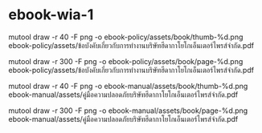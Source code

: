 # ebook-wia-1


mutool draw -r 40 -F png -o ebook-policy/assets/book/thumb-%d.png ebook-policy/assets/ข้อบังคับเกี่ยวกับการทำงานบริษัทฮีดากาโยโกเอ็นเตอร์ไพรส์จำกัด.pdf

mutool draw -r 300 -F png -o ebook-policy/assets/book/page-%d.png ebook-policy/assets/ข้อบังคับเกี่ยวกับการทำงานบริษัทฮีดากาโยโกเอ็นเตอร์ไพรส์จำกัด.pdf

mutool draw -r 40 -F png -o ebook-manual/assets/book/thumb-%d.png ebook-manual/assets/คู่มือความปลอดภัยบริษัทฮีดากาโยโกเอ็นเตอร์ไพรส์จำกัด.pdf

mutool draw -r 300 -F png -o ebook-manual/assets/book/page-%d.png ebook-manual/assets/คู่มือความปลอดภัยบริษัทฮีดากาโยโกเอ็นเตอร์ไพรส์จำกัด.pdf